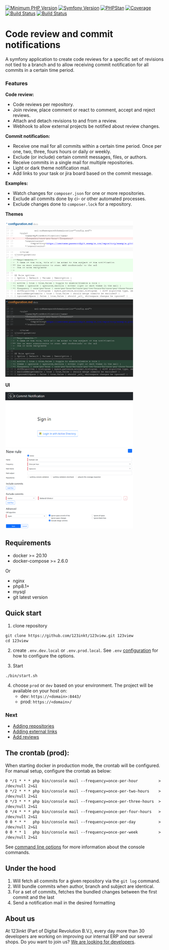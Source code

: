 [![Minimum PHP Version](https://img.shields.io/badge/php-%3E%3D%208.1-8892BF)](https://php.net/)
[![Symfony Version](https://img.shields.io/badge/symfony-6.1-4BC51D)](https://symfony.com/releases)
[![PHPStan](https://img.shields.io/badge/phpstan-enabled-4BC51D)](https://www.phpstan.com/)
[![Coverage](https://img.shields.io/badge/coverage-100%25-4BC51D)](https://php.net/)
[![Build Status](https://github.com/123inkt/123view/workflows/Check/badge.svg?branch=master)](https://github.com/123inkt/123view/actions)
[![Build Status](https://github.com/123inkt/123view/workflows/Test/badge.svg?branch=master)](https://github.com/123inkt/123view/actions)

# Code review and commit notifications
A symfony application to create code reviews for a specific set of revisions not tied to a branch and to allow receiving commit notification for all commits in a certain time period.

### Features

**Code review:**
- Code reviews per repository.
- Join review, place comment or react to comment, accept and reject reviews.
- Attach and detach revisions to and from a review.
- Webhook to allow external projects be notified about review changes.

**Commit notification:**
- Receive one mail for all commits within a certain time period. Once per one, two, three, fours hours or daily or weekly.
- Exclude (or include) certain commit messages, files, or authors.
- Receive commits in a single mail for multiple repositories.
- Light or dark theme notification mail.
- Add links to your task or jira board based on the commit message.

**Examples:**
- Watch changes for `composer.json` for one or more repositories.
- Exclude all commits done by ci- or other automated processes.
- Exclude changes done to `composer.lock` for a repository.

**Themes**

<img src="docs/images/upsource.png" alt="Upsource" title="Upsource" width="400">
<img src="docs/images/darcula.png" alt="Darcula" title="Darcula" width="400">

**UI**

<img src="docs/images/login.png" alt="Login screen" title="Login screen" width="400">
<img src="docs/images/add-rule.png" alt="Add rule" title="Add rule" width="400">

## Requirements

- docker >= 20.10
- docker-compose >= 2.6.0

Or

- nginx
- php8.1+
- mysql
- git latest version

## Quick start

1) clone repository
```shell
git clone https://github.com/123inkt/123view.git 123view
cd 123view
```
2) create `.env.dev.local` or `.env.prod.local`. See `.env` [configuration](docs/configuration.md) for how to configure the options.

3) Start
```shell
./bin/start.sh
```
4) choose `prod` or `dev` based on your environment. The project will be available on your host on:
   - dev: `https://<domain>:8443/`
   - prod: `https://<domain>/`

### Next
- [Adding repositories](docs/adding-repositories.md)
- [Adding external links](docs/adding-external-link.md)
- [Add reviews](docs/indexing-repositories.md)

## The crontab (prod):

When starting docker in production mode, the crontab will be configured. For manual setup, configure the crontab as below:

```shell
0 */1 * * * php bin/console mail --frequency=once-per-hour         > /dev/null 2>&1
0 */2 * * * php bin/console mail --frequency=once-per-two-hours    > /dev/null 2>&1
0 */3 * * * php bin/console mail --frequency=once-per-three-hours  > /dev/null 2>&1
0 */4 * * * php bin/console mail --frequency=once-per-four-hours   > /dev/null 2>&1
0 0 * * *   php bin/console mail --frequency=once-per-day          > /dev/null 2>&1
0 0 * * 1   php bin/console mail --frequency=once-per-week         > /dev/null 2>&1
```

See [command line options](docs/command-line.md) for more information about the console commands.

## Under the hood

1) Will fetch all commits for a given repository via the `git log` command.
2) Will bundle commits when author, branch and subject are identical.
3) For a set of commits, fetches the bundled changes between the first commit and the last
4) Send a notification mail in the desired formatting

## About us

At 123inkt (Part of Digital Revolution B.V.), every day more than 30 developers are working on improving our internal ERP and our several shops. Do
you want to join us? [We are looking for developers](https://www.werkenbij123inkt.nl/vacatures).
